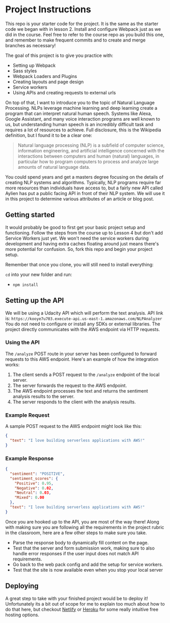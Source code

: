 # Project Instructions

This repo is your starter code for the project. It is the same as the starter code we began with in lesson 2. Install and configure Webpack just as we did in the course. Feel free to refer to the course repo as you build this one, and remember to make frequent commits and to create and merge branches as necessary!

The goal of this project is to give you practice with:
- Setting up Webpack
- Sass styles
- Webpack Loaders and Plugins
- Creating layouts and page design
- Service workers
- Using APIs and creating requests to external urls

On top of that, I want to introduce you to the topic of Natural Language Processing. NLPs leverage machine learning and deep learning create a program that can interpret natural human speech. Systems like Alexa, Google Assistant, and many voice interaction programs are well known to us, but understanding human speech is an incredibly difficult task and requires a lot of resources to achieve. Full disclosure, this is the Wikipedia definition, but I found it to be a clear one:

> Natural language processing (NLP) is a subfield of computer science, information engineering, and artificial intelligence
concerned with the interactions between computers and human (natural) languages, in particular how to program computers to
process and analyze large amounts of natural language data.

You could spend years and get a masters degree focusing on the details of creating NLP systems and algorithms. Typically, NLP programs require far more resources than individuals have access to, but a fairly new API called Aylien has put a public facing API in front of their NLP system. We will use it in this project to determine various attributes of an article or blog post.

## Getting started

It would probably be good to first get your basic project setup and functioning. Follow the steps from the course up to Lesson 4 but don't add Service Workers just yet. We won't need the service workers during development and having extra caches floating around just means there's more potential for confusion. So, fork this repo and begin your project setup.

Remember that once you clone, you will still need to install everything:

`cd` into your new folder and run:
- `npm install`

## Setting up the API
We will be using a Udacity API which will perform the text analysis.
API link is: `https://kooye7u703.execute-api.us-east-1.amazonaws.com/NLPAnalyzer`
You do not need to configure or install any SDKs or external libraries. The project directly communicates with the AWS endpoint via HTTP requests.

### Using the API

The `/analyze` POST route in your server has been configured to forward requests to this AWS endpoint. Here's an example of how the integration works:

1. The client sends a POST request to the `/analyze` endpoint of the local server.
2. The server forwards the request to the AWS endpoint.
3. The AWS endpoint processes the text and returns the sentiment analysis results to the server.
4. The server responds to the client with the analysis results.

### Example Request

A sample POST request to the AWS endpoint might look like this:
```json
{
  "text": "I love building serverless applications with AWS!"
}
```
### Example Response
```json
{
  "sentiment": "POSITIVE",
  "sentiment_scores": {
    "Positive": 0.95,
    "Negative": 0.02,
    "Neutral": 0.03,
    "Mixed": 0.00
  },
  "text": "I love building serverless applications with AWS!"
}
```

Once you are hooked up to the API, you are most of the way there! Along with making sure you are following all the requirements in the project rubric in the classroom, here are a few other steps to make sure you take.

- Parse the response body to dynamically fill content on the page.
- Test that the server and form submission work, making sure to also handle error responses if the user input does not match API requirements.
- Go back to the web pack config and add the setup for service workers. 
- Test that the site is now available even when you stop your local server

## Deploying

A great step to take with your finished project would be to deploy it! Unfortunately its a bit out of scope for me to explain too much about how to do that here, but checkout [Netlify](https://www.netlify.com/) or [Heroku](https://www.heroku.com/) for some really intuitive free hosting options.
